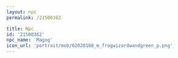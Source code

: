 ```yaml
---
layout: npc
permalink: /21500362

title: Npc
id: '21500362'
npc_name: 'Magog'
icon_url: 'portrait/mob/02020180_m_frogwizardwandgreen_p.png'
---
```

